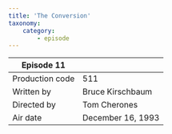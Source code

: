 ```yaml
---
title: 'The Conversion'
taxonomy:
    category:
        - episode
---
```


| Episode 11 | |
|-----------------|--------------------------------|
| Production code | 511                            |
| Written by      | Bruce Kirschbaum |
| Directed by     | Tom Cherones                   |
| Air date        | December 16, 1993                   |
